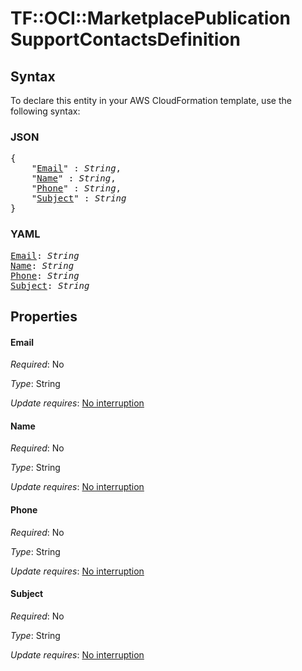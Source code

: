 # TF::OCI::MarketplacePublication SupportContactsDefinition

## Syntax

To declare this entity in your AWS CloudFormation template, use the following syntax:

### JSON

<pre>
{
    "<a href="#email" title="Email">Email</a>" : <i>String</i>,
    "<a href="#name" title="Name">Name</a>" : <i>String</i>,
    "<a href="#phone" title="Phone">Phone</a>" : <i>String</i>,
    "<a href="#subject" title="Subject">Subject</a>" : <i>String</i>
}
</pre>

### YAML

<pre>
<a href="#email" title="Email">Email</a>: <i>String</i>
<a href="#name" title="Name">Name</a>: <i>String</i>
<a href="#phone" title="Phone">Phone</a>: <i>String</i>
<a href="#subject" title="Subject">Subject</a>: <i>String</i>
</pre>

## Properties

#### Email

_Required_: No

_Type_: String

_Update requires_: [No interruption](https://docs.aws.amazon.com/AWSCloudFormation/latest/UserGuide/using-cfn-updating-stacks-update-behaviors.html#update-no-interrupt)

#### Name

_Required_: No

_Type_: String

_Update requires_: [No interruption](https://docs.aws.amazon.com/AWSCloudFormation/latest/UserGuide/using-cfn-updating-stacks-update-behaviors.html#update-no-interrupt)

#### Phone

_Required_: No

_Type_: String

_Update requires_: [No interruption](https://docs.aws.amazon.com/AWSCloudFormation/latest/UserGuide/using-cfn-updating-stacks-update-behaviors.html#update-no-interrupt)

#### Subject

_Required_: No

_Type_: String

_Update requires_: [No interruption](https://docs.aws.amazon.com/AWSCloudFormation/latest/UserGuide/using-cfn-updating-stacks-update-behaviors.html#update-no-interrupt)

